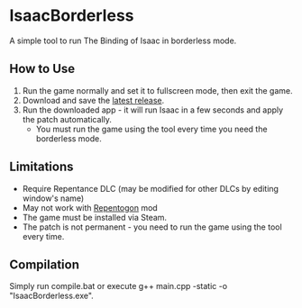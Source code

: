 # IsaacBorderless
A simple tool to run The Binding of Isaac in borderless mode.

## How to Use
1. Run the game normally and set it to fullscreen mode, then exit the game.
2. Download and save the [latest release](https://github.com/mikigal/IsaacBorderless/releases).
3. Run the downloaded app - it will run Isaac in a few seconds and apply the patch automatically.
    - You must run the game using the tool every time you need the borderless mode.

## Limitations
  - Require Repentance DLC (may be modified for other DLCs by editing window's name)
  - May not work with [Repentogon](https://github.com/TeamREPENTOGON/REPENTOGON) mod
  - The game must be installed via Steam.
  - The patch is not permanent - you need to run the game using the tool every time.

## Compilation
Simply run compile.bat or execute g++ main.cpp -static -o "IsaacBorderless.exe".
